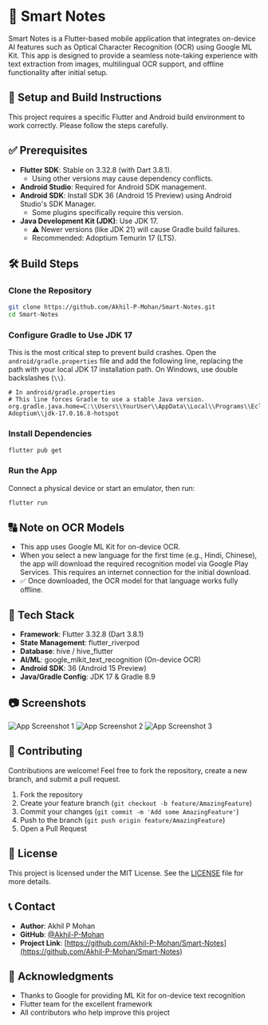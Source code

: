 # 📒 Smart Notes

Smart Notes is a Flutter-based mobile application that integrates on-device AI features such as Optical Character Recognition (OCR) using Google ML Kit. This app is designed to provide a seamless note-taking experience with text extraction from images, multilingual OCR support, and offline functionality after initial setup.

## 🚀 Setup and Build Instructions

This project requires a specific Flutter and Android build environment to work correctly. Please follow the steps carefully.

## ✅ Prerequisites

- **Flutter SDK**: Stable on 3.32.8 (with Dart 3.8.1).
  - Using other versions may cause dependency conflicts.
- **Android Studio**: Required for Android SDK management.
- **Android SDK**: Install SDK 36 (Android 15 Preview) using Android Studio's SDK Manager.
  - Some plugins specifically require this version.
- **Java Development Kit (JDK)**: Use JDK 17.
  - ⚠️ Newer versions (like JDK 21) will cause Gradle build failures.
  - Recommended: Adoptium Temurin 17 (LTS).

## 🛠️ Build Steps

### Clone the Repository

```bash
git clone https://github.com/Akhil-P-Mohan/Smart-Notes.git
cd Smart-Notes
```

### Configure Gradle to Use JDK 17

This is the most critical step to prevent build crashes. Open the `android/gradle.properties` file and add the following line, replacing the path with your local JDK 17 installation path. On Windows, use double backslashes (`\\`).

```properties
# In android/gradle.properties
# This line forces Gradle to use a stable Java version.
org.gradle.java.home=C:\\Users\\YourUser\\AppData\\Local\\Programs\\Eclipse Adoptium\\jdk-17.0.16.8-hotspot
```

### Install Dependencies

```bash
flutter pub get
```

### Run the App

Connect a physical device or start an emulator, then run:

```bash
flutter run
```

## 🔠 Note on OCR Models

- This app uses Google ML Kit for on-device OCR.
- When you select a new language for the first time (e.g., Hindi, Chinese), the app will download the required recognition model via Google Play Services. This requires an internet connection for the initial download.
- ✅ Once downloaded, the OCR model for that language works fully offline.

## 📌 Tech Stack

- **Framework**: Flutter 3.32.8 (Dart 3.8.1)
- **State Management**: flutter_riverpod
- **Database**: hive / hive_flutter
- **AI/ML**: google_mlkit_text_recognition (On-device OCR)
- **Android SDK**: 36 (Android 15 Preview)
- **Java/Gradle Config**: JDK 17 & Gradle 8.9

## 📷 Screenshots

<!-- Add your app screenshots here -->
![App Screenshot 1](screenshots/screenshot1.png)
![App Screenshot 2](screenshots/screenshot2.png)
![App Screenshot 3](screenshots/screenshot3.png)

## 🤝 Contributing

Contributions are welcome! Feel free to fork the repository, create a new branch, and submit a pull request.

1. Fork the repository
2. Create your feature branch (`git checkout -b feature/AmazingFeature`)
3. Commit your changes (`git commit -m 'Add some AmazingFeature'`)
4. Push to the branch (`git push origin feature/AmazingFeature`)
5. Open a Pull Request

## 📜 License

This project is licensed under the MIT License. See the [LICENSE](LICENSE) file for more details.

## 📞 Contact

- **Author**: Akhil P Mohan
- **GitHub**: [@Akhil-P-Mohan](https://github.com/Akhil-P-Mohan)
- **Project Link**: [https://github.com/Akhil-P-Mohan/Smart-Notes](https://github.com/Akhil-P-Mohan/Smart-Notes)

## 🙏 Acknowledgments

- Thanks to Google for providing ML Kit for on-device text recognition
- Flutter team for the excellent framework
- All contributors who help improve this project